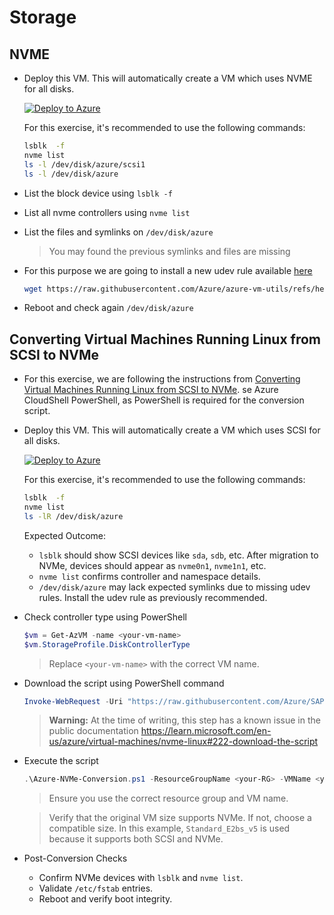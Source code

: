# Storage
## NVME
- Deploy this VM. This will automatically create a VM which uses NVME for all disks.
   
  [![Deploy to Azure](https://aka.ms/deploytoazurebutton)](https://portal.azure.com/#create/Microsoft.Template/uri/https%3A%2F%2Fraw.githubusercontent.com%2Fjonathanbrenes%2Fmentorship%2Frefs%2Fheads%2Fmain%2Fstorage002.json)

  For this exercise, it's recommended to use the following commands:
  ```bash
  lsblk  -f
  nvme list
  ls -l /dev/disk/azure/scsi1
  ls -l /dev/disk/azure
  ```

- List the block device using ```lsblk -f```
- List all nvme controllers using ```nvme list```
- List the files and symlinks on ```/dev/disk/azure```
  > You may found the previous symlinks and files are missing
- For this purpose we are going to install a new udev rule available [here](https://raw.githubusercontent.com/Azure/azure-vm-utils/refs/heads/main/udev/80-azure-disk.rules)
  ```bash
  wget https://raw.githubusercontent.com/Azure/azure-vm-utils/refs/heads/main/udev/80-azure-disk.rules -O /etc/udev/rules.d/80-azure-disk.rules
  ```

- Reboot and check again ```/dev/disk/azure```

## Converting Virtual Machines Running Linux from SCSI to NVMe
- For this exercise, we are following the instructions from [Converting Virtual Machines Running Linux from SCSI to NVMe](https://learn.microsoft.com/en-us/azure/virtual-machines/nvme-linux). se Azure CloudShell PowerShell, as PowerShell is required for the conversion script.
- Deploy this VM. This will automatically create a VM which uses SCSI for all disks.
    
  [![Deploy to Azure](https://aka.ms/deploytoazurebutton)](https://portal.azure.com/#create/Microsoft.Template/uri/https%3A%2F%2Fraw.githubusercontent.com%2Fjonathanbrenes%2Fmentorship%2Frefs%2Fheads%2Fmain%2Fstorage003.json)

  For this exercise, it's recommended to use the following commands: 
  ```bash
  lsblk  -f
  nvme list
  ls -lR /dev/disk/azure
  ```

  Expected Outcome:
    - `lsblk` should show SCSI devices like `sda`, `sdb`, etc. After migration to NVMe, devices should appear as `nvme0n1`, `nvme1n1`, etc.
    - `nvme list` confirms controller and namespace details.
    - `/dev/disk/azure` may lack expected symlinks due to missing udev rules. Install the udev rule as previously recommended.


- Check controller type using PowerShell
   ```powershell
   $vm = Get-AzVM -name <your-vm-name>
   $vm.StorageProfile.DiskControllerType
   ```
   > Replace `<your-vm-name>` with the correct VM name.

- Download the script using PowerShell command
   ```powershell
   Invoke-WebRequest -Uri "https://raw.githubusercontent.com/Azure/SAP-on-Azure-Scripts-and-Utilities/refs/heads/main/Azure-NVMe-Utils/Azure-NVMe-Conversion.ps1" -OutFile ".\Azure-NVMe-Conversion.ps1"
   ```
   > **Warning:** At the time of writing, this step has a known issue in the public documentation https://learn.microsoft.com/en-us/azure/virtual-machines/nvme-linux#222-download-the-script

- Execute the script
  ```powershell
  .\Azure-NVMe-Conversion.ps1 -ResourceGroupName <your-RG> -VMName <your-vm-name> -NewControllerType NVMe -VMSize Standard_E2bs_v5 -StartVM -FixOperatingSystemSettings
  ```
  > Ensure you use the correct resource group and VM name.  
  
  > Verify that the original VM size supports NVMe. If not, choose a compatible size. In this example, `Standard_E2bs_v5` is used because it supports both SCSI and NVMe.
  
- Post-Conversion Checks
   - Confirm NVMe devices with `lsblk` and `nvme list`.
   - Validate `/etc/fstab` entries.
   - Reboot and verify boot integrity.
